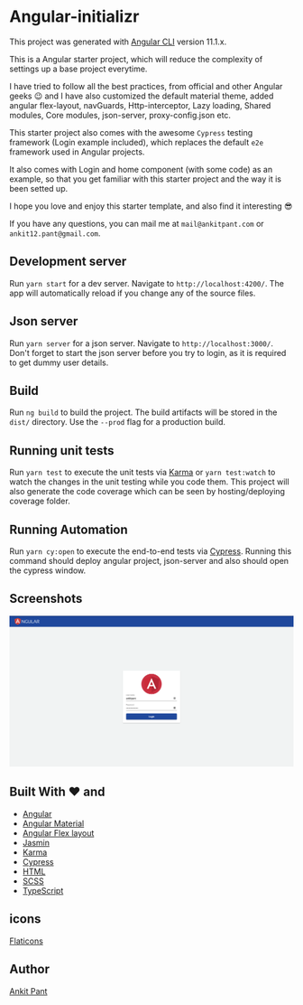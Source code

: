 # Angular-initializr

This project was generated with [Angular CLI](https://github.com/angular/angular-cli) version 11.1.x.

This is a Angular starter project, which will reduce the complexity of settings up
a base project everytime.

I have tried to follow all the best practices, from official and other Angular geeks 😉
and I have also customized the default material theme, added angular flex-layout,
navGuards, Http-interceptor, Lazy loading, Shared modules, Core modules, json-server,
proxy-config.json etc.

This starter project also comes with the awesome `Cypress` testing framework (Login example included), which
replaces the default `e2e` framework used in Angular projects.

It also comes with Login and home component (with some code) as an example, so that you get familiar with
this starter project and the way it is been setted up.

I hope you love and enjoy this starter template, and also find it interesting 😎

If you have any questions, you can mail me at `mail@ankitpant.com` or `ankit12.pant@gmail.com`.

## Development server

Run `yarn start` for a dev server. Navigate to `http://localhost:4200/`. The app will automatically reload if you change any of the source files.

## Json server

Run `yarn server` for a json server. Navigate to `http://localhost:3000/`.
Don't forget to start the json server before you try to login, as it is required
to get dummy user details.

## Build

Run `ng build` to build the project. The build artifacts will be stored in the `dist/` directory. Use the `--prod` flag for a production build.

## Running unit tests

Run `yarn test` to execute the unit tests via [Karma](https://karma-runner.github.io/latest/index.html)
or `yarn test:watch` to watch the changes in the unit testing while you code them.
This project will also generate the code coverage which can be seen by hosting/deploying
coverage folder.

## Running Automation

Run `yarn cy:open` to execute the end-to-end tests via [Cypress](https://www.cypress.io/).
Running this command should deploy angular project, json-server and also should
open the cypress window.

## Screenshots

![preview](https://raw.githubusercontent.com/Anky001/angular-initializr/master/src/assets/screenshots/login-component.png)

## Built With ❤️ and

- [Angular](https://angular.io)
- [Angular Material](https://material.angular.io)
- [Angular Flex layout](https://github.com/angular/flex-layout)
- [Jasmin](https://jasmine.github.io/)
- [Karma](https://karma-runner.github.io/latest/index.html)
- [Cypress](https://www.cypress.io/)
- [HTML](https://www.w3.org/html/)
- [SCSS](https://sass-lang.com/)
- [TypeScript](http://www.typescriptlang.org/)

## icons

[Flaticons](https://www.flaticon.com/)

## Author

[Ankit Pant](https://ankitpant.com)
